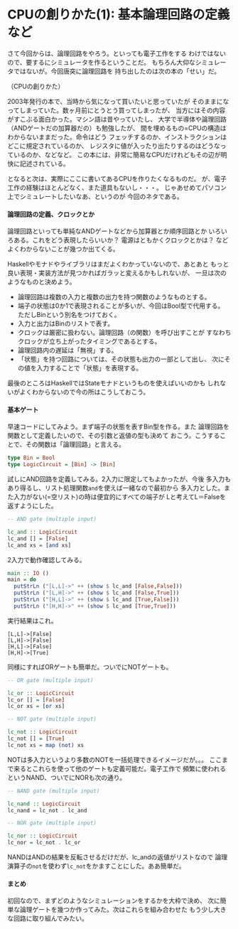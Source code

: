 # CPUの創りかた(1): 基本論理回路の定義など

さて今回からは、論理回路をやろう。といっても電子工作をする
わけではないので、要するにシミュレータを作るということだ。
もちろん大仰なシミュレータではないが。今回唐突に論理回路を
持ち出したのは次の本の「せい」だ。

（CPUの創りかた）

2003年発行の本で、当時から気になって買いたいと思っていたが
そのままになってしまっていた。数ヶ月前にとうとう買ってしまったが、
当方にはその内容がすこぶる面白かった。マシン語は昔やっていたし、
大学で半導体や論理回路（ANDゲートだの加算器だの）も勉強したが、
間を埋めるもの=CPUの構造はわからないままだった。命令はどう
フェッチするのか、インストラクションはどこに規定されているのか、
レジスタに値が入ったり出たりするのはどうなっているのか、などなど。
この本には、非常に簡易なCPUだけれどもその辺が明快に記述されている。

となると次は、実際にここに書いてあるCPUを作りたくなるものだ。
が、電子工作の経験はほとんどなく、また道具もないし・・・。
じゃあせめてパソコン上でシミュレートしたいなあ、というのが
今回のネタである。

#### 論理回路の定義、クロックとか

論理回路といっても単純なANDゲートなどから加算器とか順序回路とか
いろいろある。これをどう表現したらいいか？
電源はともかくクロックとかは？
などよくわからないことが幾つか出てくる。

Haskellやモナドやライブラリはまだよくわかっていないので、あとあと
もっと良い表現・実装方法が見つかればガラッと変えるかもしれないが、
一旦は次のようなものと決めよう。

* 論理回路は複数の入力と複数の出力を持つ関数のようなものとする。
* 端子の状態は0か1で表現されることが多いが、今回はBool型で代用する。
  ただしBinという別名をつけておく。
* 入力と出力はBinのリストで表す。
* クロックは厳密に扱わない。論理回路（の関数）を呼び出すことが
  すなわちクロックが立ち上がったタイミングであるとする。
* 論理回路内の遅延は「無視」する。
* 「状態」を持つ回路については、その状態も出力の一部として出し、
  次にその値を入力することで「状態」を表現する。

最後のところはHaskellではStateモナドというものを使えばいいのかも
しれないがよくわからないので今の所はこうしておこう。

#### 基本ゲート

早速コードにしてみよう。まず端子の状態を表すBin型を作る。また
論理回路を関数として定義したいので、その引数と返値の型も決めて
おこう。こうすることで、その関数は「論理回路」と言える。

```haskell
type Bin = Bool
type LogicCircuit = [Bin] -> [Bin]
```

試しにAND回路を定義してみる。2入力に限定してもよかったが、今後
多入力もあり得るし、リスト処理関数`and`を使えば一緒なので最初から
多入力とした。また入力がない(=空リスト)の時は便宜的にすべての端子が
Lと考えてL＝Falseを返すようにした。

```haskell
-- AND gate (multiple input)

lc_and :: LogicCircuit
lc_and [] = [False]
lc_and xs = [and xs]
```

2入力で動作確認してみる。

```haskell
main :: IO ()
main = do
  putStrLn ("[L,L]->" ++ (show $ lc_and [False,False]))
  putStrLn ("[L,H]->" ++ (show $ lc_and [False,True]))
  putStrLn ("[H,L]->" ++ (show $ lc_and [True,False]))
  putStrLn ("[H,H]->" ++ (show $ lc_and [True,True]))
```

実行結果はこれ。

```
[L,L]->[False]
[L,H]->[False]
[H,L]->[False]
[H,H]->[True]
```

同様にすればORゲートも簡単だ。ついでにNOTゲートも。

```haskell
-- OR gate (multiple input)

lc_or :: LogicCircuit
lc_or [] = [False]
lc_or xs = [or xs]

-- NOT gate (multiple input)

lc_not :: LogicCircuit
lc_not [] = [True]
lc_not xs = map (not) xs
```

NOTは多入力というより多数のNOTを一括処理できるイメージだが。。。
ここまで来るとこれらを使って他のゲートも定義可能だ。電子工作で
頻繁に使われるというNAND、ついでにNORも次の通り。

```haskell
-- NAND gate (multiple input)

lc_nand :: LogicCircuit
lc_nand = lc_not . lc_and

-- NOR gate (multiple input)

lc_nor :: LogicCircuit
lc_nor = lc_not . lc_or
```

NANDはANDの結果を反転させるだけだが、lc_andの返値がリストなので
論理演算子の`not`を使わず`lc_not`をかますことにした。ああ簡単だ。

#### まとめ

初回なので、まずどのようなシミュレーションをするかを大枠で決め、
次に簡単な論理ゲートを幾つか作ってみた。次はこれらを組み合わせた
もう少し大きな回路に取り組んでみたい。

